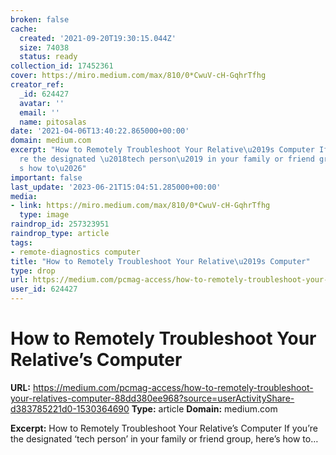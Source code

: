 ```yaml
---
broken: false
cache:
  created: '2021-09-20T19:30:15.044Z'
  size: 74038
  status: ready
collection_id: 17452361
cover: https://miro.medium.com/max/810/0*CwuV-cH-GqhrTfhg
creator_ref:
  _id: 624427
  avatar: ''
  email: ''
  name: pitosalas
date: '2021-04-06T13:40:22.865000+00:00'
domain: medium.com
excerpt: "How to Remotely Troubleshoot Your Relative\u2019s Computer If you\u2019\
  re the designated \u2018tech person\u2019 in your family or friend group, here\u2019\
  s how to\u2026"
important: false
last_update: '2023-06-21T15:04:51.285000+00:00'
media:
- link: https://miro.medium.com/max/810/0*CwuV-cH-GqhrTfhg
  type: image
raindrop_id: 257323951
raindrop_type: article
tags:
- remote-diagnostics computer
title: "How to Remotely Troubleshoot Your Relative\u2019s Computer"
type: drop
url: https://medium.com/pcmag-access/how-to-remotely-troubleshoot-your-relatives-computer-88dd380ee968?source=userActivityShare-d383785221d0-1530364690
user_id: 624427
---
```


# How to Remotely Troubleshoot Your Relative’s Computer

**URL:** https://medium.com/pcmag-access/how-to-remotely-troubleshoot-your-relatives-computer-88dd380ee968?source=userActivityShare-d383785221d0-1530364690
**Type:** article
**Domain:** medium.com

**Excerpt:** How to Remotely Troubleshoot Your Relative’s Computer If you’re the designated ‘tech person’ in your family or friend group, here’s how to…
